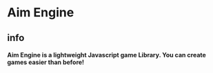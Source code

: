 # Aim Engine
## info
#### Aim Engine is a lightweight Javascript game Library. You can create games easier than before!
